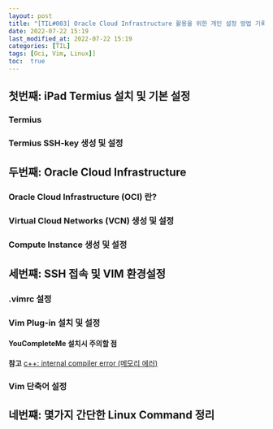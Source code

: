 ```yaml
---
layout: post
title: "[TIL#003] Oracle Cloud Infrastructure 활용을 위한 개인 설정 방법 기록 (작성중)" 
date: 2022-07-22 15:19
last_modified_at: 2022-07-22 15:19
categories: [TIL]
tags: [Oci, Vim, Linux]]
toc:  true
---
```


## 첫번째: iPad Termius 설치 및 기본 설정

### Termius

### Termius SSH-key 생성 및 설정
 

## 두번째: Oracle Cloud Infrastructure

### Oracle Cloud Infrastructure (OCI) 란?

### Virtual Cloud Networks (VCN) 생성 및 설정

### Compute Instance 생성 및 설정


## 세번쨰: SSH 접속 및 VIM 환경설정

### .vimrc 설정

### Vim Plug-in 설치 및 설정

#### YouCompleteMe 설치시 주의할 점
 
 **참고** [c++: internal compiler error (메모리 에러)](https://m.blog.naver.com/jungspeedy/222036268371)

### Vim 단축어 설정


## 네번쨰: 몇가지 간단한 Linux Command 정리


